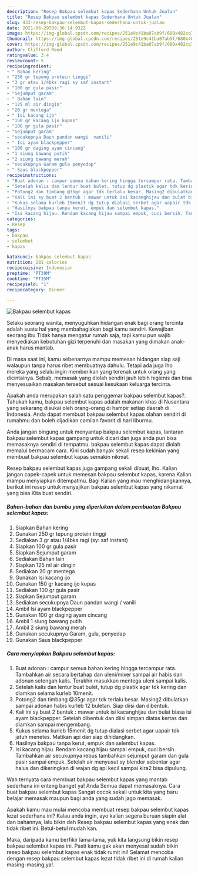 ```yaml
---
description: "Resep Bakpau selembut kapas Sederhana Untuk Jualan"
title: "Resep Bakpau selembut kapas Sederhana Untuk Jualan"
slug: 433-resep-bakpau-selembut-kapas-sederhana-untuk-jualan
date: 2021-06-29T09:36:14.932Z
image: https://img-global.cpcdn.com/recipes/251e9c41ba07ab9f/680x482cq70/bakpau-selembut-kapas-foto-resep-utama.jpg
thumbnail: https://img-global.cpcdn.com/recipes/251e9c41ba07ab9f/680x482cq70/bakpau-selembut-kapas-foto-resep-utama.jpg
cover: https://img-global.cpcdn.com/recipes/251e9c41ba07ab9f/680x482cq70/bakpau-selembut-kapas-foto-resep-utama.jpg
author: Clifford Reed
ratingvalue: 3.4
reviewcount: 5
recipeingredient:
- " Bahan kering"
- "250 gr tepung protein tinggi"
- "3 gr atau 1/4bks ragi sy saf instant"
- "100 gr gula pasir"
- "Sejumput garam"
- " Bahan lain"
- "125 ml air dingin"
- "20 gr mentega"
- " Isi kacang ijo"
- "150 gr kacang ijo kupas"
- "100 gr gula pasir"
- "Sejumput garam"
- "secukupnya Daun pandan wangi  vanili"
- " Isi ayam blackpepper"
- "100 gr daging ayam cincang"
- "1 siung bawang putih"
- "2 siung bawang merah"
- "secukupnya Garam gula penyedap"
- " Saus blackpepper"
recipeinstructions:
- "Buat adonan : campur semua bahan kering hingga tercampur rata. Tambahkan air secara bertahap dan uleni/mixer sampai air habis dan adonan setengah kalis. Terakhir masukkan mentega uleni sampai kalis."
- "Setelah kalis dan lentur buat bulet, tutup dg plastik agar tdk kering dan diamkan selama kurleb 10menit."
- "Potong2 dan timbang @35gr agar tdk terlalu besar. Masing2 dibulatkan sampai adonan habis kurleb 12 buletan. Siap diisi dan dibentuk."
- "Kali ini sy buat 2 bentuk : mawar untuk isi kacanghijau dan bulat biasa isi ayam blackpepper. Setelah dibentuk dan diisi simpan diatas kertas dan diamkan sampai mengembang."
- "Kukus selama kurleb 15menit dg tutup dialasi serbet agar uapair tdk jatuh menetes. Matikan api dan siap dihidangkan."
- "Hasilnya bakpau tanpa kerut, empuk dan selembut kapas."
- "Isi kacang hijau. Rendam kacang hijau sampai empuk, cuci bersih. Tambahkan air secukupnya rebus tambahkan sejumput garam dan gula pasir sampai empuk. Setelah air menyusut sy blender sebentar agar halus dan dikeringkan di wajan dg api kecil sampai kira2 bisa dipulung."
categories:
- Resep
tags:
- bakpau
- selembut
- kapas

katakunci: bakpau selembut kapas 
nutrition: 281 calories
recipecuisine: Indonesian
preptime: "PT39M"
cooktime: "PT35M"
recipeyield: "1"
recipecategory: Dinner

---
```



![Bakpau selembut kapas](https://img-global.cpcdn.com/recipes/251e9c41ba07ab9f/680x482cq70/bakpau-selembut-kapas-foto-resep-utama.jpg)

Selaku seorang wanita, menyuguhkan hidangan enak bagi orang tercinta adalah suatu hal yang membahagiakan bagi kamu sendiri. Kewajiban seorang ibu Tidak hanya mengatur rumah saja, tapi kamu pun wajib menyediakan kebutuhan gizi terpenuhi dan masakan yang dimakan anak-anak harus mantab.

Di masa  saat ini, kamu sebenarnya mampu memesan hidangan siap saji walaupun tanpa harus ribet membuatnya dahulu. Tetapi ada juga lho mereka yang selalu ingin memberikan yang terenak untuk orang yang dicintainya. Sebab, memasak yang diolah sendiri jauh lebih higienis dan bisa menyesuaikan masakan tersebut sesuai kesukaan keluarga tercinta. 



Apakah anda merupakan salah satu penggemar bakpau selembut kapas?. Tahukah kamu, bakpau selembut kapas adalah makanan khas di Nusantara yang sekarang disukai oleh orang-orang di hampir setiap daerah di Indonesia. Anda dapat membuat bakpau selembut kapas olahan sendiri di rumahmu dan boleh dijadikan camilan favorit di hari liburmu.

Anda jangan bingung untuk menyantap bakpau selembut kapas, lantaran bakpau selembut kapas gampang untuk dicari dan juga anda pun bisa memasaknya sendiri di tempatmu. bakpau selembut kapas dapat diolah memalui bermacam cara. Kini sudah banyak sekali resep kekinian yang membuat bakpau selembut kapas semakin nikmat.

Resep bakpau selembut kapas juga gampang sekali dibuat, lho. Kalian jangan capek-capek untuk memesan bakpau selembut kapas, karena Kalian mampu menyiapkan ditempatmu. Bagi Kalian yang mau menghidangkannya, berikut ini resep untuk menyajikan bakpau selembut kapas yang nikamat yang bisa Kita buat sendiri.

<!--inarticleads1-->

##### Bahan-bahan dan bumbu yang diperlukan dalam pembuatan Bakpau selembut kapas:

1. Siapkan  Bahan kering
1. Gunakan 250 gr tepung protein tinggi
1. Sediakan 3 gr atau 1/4bks ragi (sy: saf instant)
1. Siapkan 100 gr gula pasir
1. Siapkan Sejumput garam
1. Sediakan  Bahan lain
1. Siapkan 125 ml air dingin
1. Sediakan 20 gr mentega
1. Gunakan  Isi kacang ijo
1. Gunakan 150 gr kacang ijo kupas
1. Sediakan 100 gr gula pasir
1. Siapkan Sejumput garam
1. Sediakan secukupnya Daun pandan wangi / vanili
1. Ambil  Isi ayam blackpepper
1. Gunakan 100 gr daging ayam cincang
1. Ambil 1 siung bawang putih
1. Ambil 2 siung bawang merah
1. Gunakan secukupnya Garam, gula, penyedap
1. Gunakan  Saus blackpepper




<!--inarticleads2-->

##### Cara menyiapkan Bakpau selembut kapas:

1. Buat adonan : campur semua bahan kering hingga tercampur rata. Tambahkan air secara bertahap dan uleni/mixer sampai air habis dan adonan setengah kalis. Terakhir masukkan mentega uleni sampai kalis.
1. Setelah kalis dan lentur buat bulet, tutup dg plastik agar tdk kering dan diamkan selama kurleb 10menit.
1. Potong2 dan timbang @35gr agar tdk terlalu besar. Masing2 dibulatkan sampai adonan habis kurleb 12 buletan. Siap diisi dan dibentuk.
1. Kali ini sy buat 2 bentuk : mawar untuk isi kacanghijau dan bulat biasa isi ayam blackpepper. Setelah dibentuk dan diisi simpan diatas kertas dan diamkan sampai mengembang.
1. Kukus selama kurleb 15menit dg tutup dialasi serbet agar uapair tdk jatuh menetes. Matikan api dan siap dihidangkan.
1. Hasilnya bakpau tanpa kerut, empuk dan selembut kapas.
1. Isi kacang hijau. Rendam kacang hijau sampai empuk, cuci bersih. Tambahkan air secukupnya rebus tambahkan sejumput garam dan gula pasir sampai empuk. Setelah air menyusut sy blender sebentar agar halus dan dikeringkan di wajan dg api kecil sampai kira2 bisa dipulung.




Wah ternyata cara membuat bakpau selembut kapas yang mantab sederhana ini enteng banget ya! Anda Semua dapat memasaknya. Cara buat bakpau selembut kapas Sangat cocok sekali untuk kita yang baru belajar memasak maupun bagi anda yang sudah jago memasak.

Apakah kamu mau mulai mencoba membuat resep bakpau selembut kapas lezat sederhana ini? Kalau anda ingin, ayo kalian segera buruan siapin alat dan bahannya, lalu bikin deh Resep bakpau selembut kapas yang enak dan tidak ribet ini. Betul-betul mudah kan. 

Maka, daripada kamu berfikir lama-lama, yuk kita langsung bikin resep bakpau selembut kapas ini. Pasti kamu gak akan menyesal sudah bikin resep bakpau selembut kapas enak tidak rumit ini! Selamat mencoba dengan resep bakpau selembut kapas lezat tidak ribet ini di rumah kalian masing-masing,ya!.

